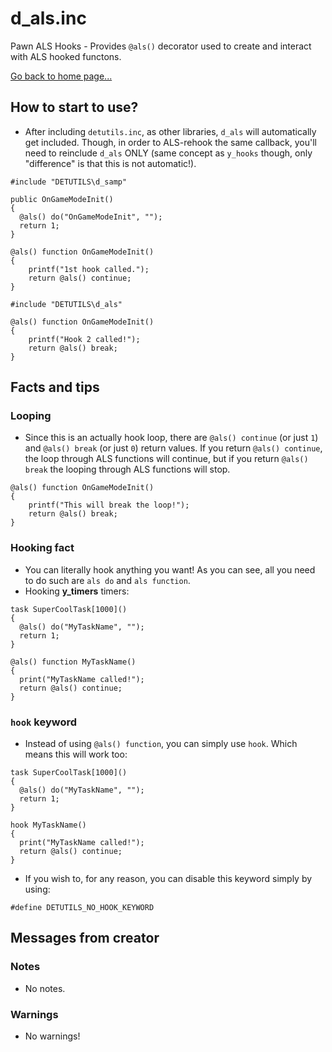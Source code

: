 # d_als.inc
Pawn ALS Hooks - Provides `@als()` decorator used to create and interact with ALS hooked functons.

[Go back to home page...](README.md)

## How to start to use?
- After including `detutils.inc`, as other libraries, `d_als` will automatically get included. Though, in order to ALS-rehook the same callback, you'll need to reinclude `d_als` ONLY (same concept as `y_hooks` though, only "difference" is that this is not automatic!).

```pawn
#include "DETUTILS\d_samp"

public OnGameModeInit()
{
  @als() do("OnGameModeInit", "");
  return 1;
}

@als() function OnGameModeInit()
{
    printf("1st hook called.");
    return @als() continue;
}

#include "DETUTILS\d_als"

@als() function OnGameModeInit()
{
    printf("Hook 2 called!");
    return @als() break;
}
```
## Facts and tips
### Looping
- Since this is an actually hook loop, there are `@als() continue` (or just `1`) and `@als() break` (or just `0`) return values. If you return `@als() continue`, the loop through ALS functions will continue, but if you return `@als() break` the looping through ALS functions will stop.

```pawn
@als() function OnGameModeInit()
{
    printf("This will break the loop!");
    return @als() break;
}
```
### Hooking fact
- You can literally hook anything you want! As you can see, all you need to do such are `als do` and `als function`.
- Hooking **y_timers** timers:

```pawn
task SuperCoolTask[1000]()
{
  @als() do("MyTaskName", "");
  return 1;
}

@als() function MyTaskName()
{
  print("MyTaskName called!");
  return @als() continue;
}
```
### `hook` keyword
- Instead of using `@als() function`, you can simply use `hook`. Which means this will work too:

```pawn
task SuperCoolTask[1000]()
{
  @als() do("MyTaskName", "");
  return 1;
}

hook MyTaskName()
{
  print("MyTaskName called!");
  return @als() continue;
}
```
- If you wish to, for any reason, you can disable this keyword simply by using:

```pawn
#define DETUTILS_NO_HOOK_KEYWORD
```
## Messages from creator
### Notes
- No notes.
### Warnings
- No warnings!

